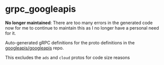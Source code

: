 # grpc_googleapis

**No longer maintained**: There are too many errors in the generated code now for me to continue to maintain this as I no longer have a personal need for it.

Auto-generated gRPC definitions for the proto definitions in the [googleapis/googleapis](https://github.com/googleapis/googleapis) repo.

This excludes the `ads` and `cloud` protos for code size reasons